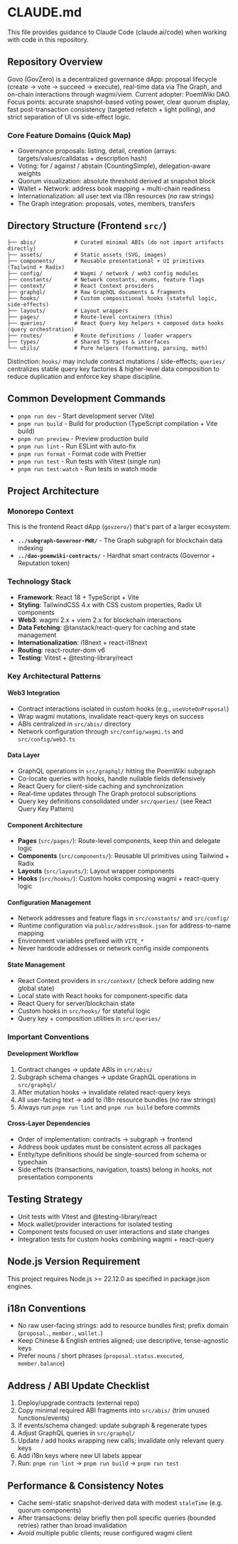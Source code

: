 # CLAUDE.md

This file provides guidance to Claude Code (claude.ai/code) when working with code in this repository.

## Repository Overview

Govo (GovZero) is a decentralized governance dApp: proposal lifecycle (create → vote → succeed → execute), real-time data via The Graph, and on-chain interactions through wagmi/viem. Current adopter: PoemWiki DAO. Focus points: accurate snapshot-based voting power, clear quorum display, fast post-transaction consistency (targeted refetch + light polling), and strict separation of UI vs side-effect logic.

### Core Feature Domains (Quick Map)
- Governance proposals: listing, detail, creation (arrays: targets/values/calldatas + description hash)
- Voting: for / against / abstain (CountingSimple), delegation-aware weights
- Quorum visualization: absolute threshold derived at snapshot block
- Wallet + Network: address book mapping + multi-chain readiness
- Internationalization: all user text via i18n resources (no raw strings)
- The Graph integration: proposals, votes, members, transfers

## Directory Structure (Frontend `src/`)

```
├── abis/            # Curated minimal ABIs (do not import artifacts directly)
├── assets/          # Static assets (SVG, images)
├── components/      # Reusable presentational + UI primitives (Tailwind + Radix)
├── config/          # Wagmi / network / web3 config modules
├── constants/       # Network constants, enums, feature flags
├── context/         # React Context providers
├── graphql/         # Raw GraphQL documents & fragments
├── hooks/           # Custom compositional hooks (stateful logic, side-effects)
├── layouts/         # Layout wrappers
├── pages/           # Route-level containers (thin)
├── queries/         # React Query key helpers + composed data hooks (query orchestration)
├── routes/          # Route definitions / loader wrappers
├── types/           # Shared TS types & interfaces
└── utils/           # Pure helpers (formatting, parsing, math)
```

Distinction: `hooks/` may include contract mutations / side-effects; `queries/` centralizes stable query key factories & higher-level data composition to reduce duplication and enforce key shape discipline.

## Common Development Commands

- `pnpm run dev` - Start development server (Vite)
- `pnpm run build` - Build for production (TypeScript compilation + Vite build)
- `pnpm run preview` - Preview production build
- `pnpm run lint` - Run ESLint with auto-fix
- `pnpm run format` - Format code with Prettier
- `pnpm run test` - Run tests with Vitest (single run)
- `pnpm run test:watch` - Run tests in watch mode

## Project Architecture

### Monorepo Context

This is the frontend React dApp (`govzero/`) that's part of a larger ecosystem:

- **`../subgraph-Governor-PWR/`** - The Graph subgraph for blockchain data indexing
- **`../dao-poemwiki-contracts/`** - Hardhat smart contracts (Governor + Reputation token)

### Technology Stack

- **Framework**: React 18 + TypeScript + Vite
- **Styling**: TailwindCSS 4.x with CSS custom properties, Radix UI components
- **Web3**: wagmi 2.x + viem 2.x for blockchain interactions
- **Data Fetching**: @tanstack/react-query for caching and state management
- **Internationalization**: i18next + react-i18next
- **Routing**: react-router-dom v6
- **Testing**: Vitest + @testing-library/react

### Key Architectural Patterns

#### Web3 Integration

- Contract interactions isolated in custom hooks (e.g., `useVoteOnProposal`)
- Wrap wagmi mutations, invalidate react-query keys on success
- ABIs centralized in `src/abis/` directory
- Network configuration through `src/config/wagmi.ts` and `src/config/web3.ts`

#### Data Layer

- GraphQL operations in `src/graphql/` hitting the PoemWiki subgraph
- Co-locate queries with hooks, handle nullable fields defensively
- React Query for client-side caching and synchronization
- Real-time updates through The Graph protocol subscriptions
- Query key definitions consolidated under `src/queries/` (see React Query Key Pattern)

#### Component Architecture

- **Pages** (`src/pages/`): Route-level components, keep thin and delegate logic
- **Components** (`src/components/`): Reusable UI primitives using Tailwind + Radix
- **Layouts** (`src/layouts/`): Layout wrapper components
- **Hooks** (`src/hooks/`): Custom hooks composing wagmi + react-query logic

#### Configuration Management

- Network addresses and feature flags in `src/constants/` and `src/config/`
- Runtime configuration via `public/addressBook.json` for address-to-name mapping
- Environment variables prefixed with `VITE_*`
- Never hardcode addresses or network config inside components

#### State Management

- React Context providers in `src/context/` (check before adding new global state)
- Local state with React hooks for component-specific data
- React Query for server/blockchain state
- Custom hooks in `src/hooks/` for stateful logic
- Query key + composition utilities in `src/queries/`

### Important Conventions

#### Development Workflow

1. Contract changes → update ABIs in `src/abis/`
2. Subgraph schema changes → update GraphQL operations in `src/graphql/`
3. After mutation hooks → invalidate related react-query keys
4. All user-facing text → add to i18n resource bundles (no raw strings)
5. Always run `pnpm run lint` and `pnpm run build` before commits

#### Cross-Layer Dependencies

- Order of implementation: contracts → subgraph → frontend
- Address book updates must be consistent across all packages
- Entity/type definitions should be single-sourced from schema or typechain
- Side effects (transactions, navigation, toasts) belong in hooks, not presentation components

## Testing Strategy

- Unit tests with Vitest and @testing-library/react
- Mock wallet/provider interactions for isolated testing
- Component tests focused on user interactions and state changes
- Integration tests for custom hooks combining wagmi + react-query

## Node.js Version Requirement

This project requires Node.js >= 22.12.0 as specified in package.json engines.

## i18n Conventions

- No raw user-facing strings: add to resource bundles first; prefix domain (`proposal.`, `member.`, `wallet.`)
- Keep Chinese & English entries aligned; use descriptive, tense-agnostic keys
- Prefer nouns / short phrases (`proposal.status.executed`, `member.balance`)

## Address / ABI Update Checklist

1. Deploy/upgrade contracts (external repo)
2. Copy minimal required ABI fragments into `src/abis/` (trim unused functions/events)
4. If events/schema changed: update subgraph & regenerate types
5. Adjust GraphQL queries in `src/graphql/`
6. Update / add hooks wrapping new calls; invalidate only relevant query keys
7. Add i18n keys where new UI labels appear
8. Run: `pnpm run lint` → `pnpm run build` → `pnpm run test`

## Performance & Consistency Notes

- Cache semi-static snapshot-derived data with modest `staleTime` (e.g. quorum components)
- After transactions: delay briefly then poll specific queries (bounded retries) rather than broad invalidation
- Avoid multiple public clients; reuse configured wagmi client
